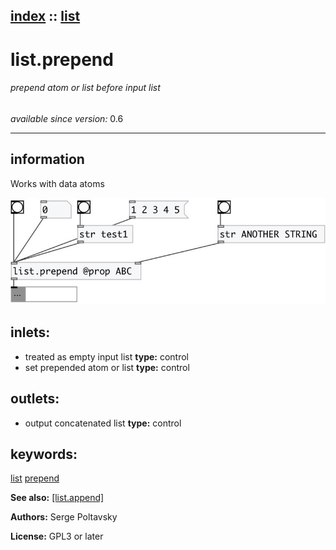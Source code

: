 [index](index.html) :: [list](category_list.html)
---

# list.prepend

###### prepend atom or list before input list

*available since version:* 0.6

---


## information
Works with data atoms



[![example](../examples/img/list.prepend.jpg)](../examples/pd/list.prepend.pd)









## inlets:

* treated as empty input list 
__type:__ control<br>
* set prepended atom or list 
__type:__ control<br>



## outlets:

* output concatenated list
__type:__ control<br>



## keywords:

[list](keywords/list.html)
[prepend](keywords/prepend.html)



**See also:**
[\[list.append\]](list.append.html)




**Authors:** Serge Poltavsky




**License:** GPL3 or later





